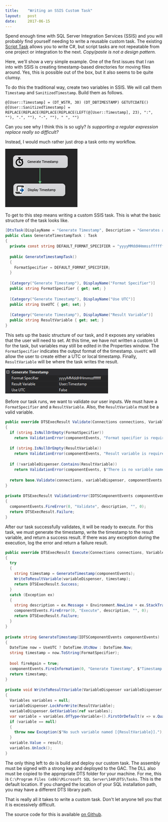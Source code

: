```yaml
---
title:    "Writing an SSIS Custom Task"
layout:   post
date:     2017-06-15
---
```


Spend enough time with SQL Server Integration Services (SSIS) and you will probably find yourself needing to write a reusable custom task. The existing [Script Task](https://docs.microsoft.com/en-us/sql/integration-services/control-flow/script-task) allows you to write C#, but script tasks are not repeatable from one project or integration to the next. *Copy/paste is not a design pattern.*

Here, we'll show a very simple example. One of the first issues that I ran into with SSIS is creating timestamp-based directories for moving files around. Yes, this is possible out of the box, but it also seems to be quite clumsy.

To do this the traditional way, create two variables in SSIS. We will call them `Timestamp` and `SanitizedTimestamp`. Build them as follows.

```
@[User::Timestamp] = (DT_WSTR, 30) (DT_DBTIMESTAMP) GETUTCDATE()
@[User::SanitizedTimestamp] = REPLACE(REPLACE(REPLACE(REPLACE(LEFT(@[User::Timestamp], 23), ":", ""), ".", ""), "-", ""), " ", "")
```

Can you see why I think this is so ugly? *Is supporting a regular expression replace really so difficult?*

Instead, I would much rather just drop a task onto my workflow.

![Generate Timestamp Task in SSIS](/assets/images/generate_timestamp_task.png)

To get to this step means writing a custom SSIS task. This is what the basic structure of the task looks like.

```csharp
[DtsTask(DisplayName = "Generate Timestamp", Description = "Generates a timestamp", IconResource = "Fusion.SSIS.Tasks.Resources.stopwatch.ico")]
public class GenerateTimestampTask : Task
{
  private const string DEFAULT_FORMAT_SPECIFIER = "yyyyMMddHHmmssffffff";

  public GenerateTimestampTask()
  {
    FormatSpecifier = DEFAULT_FORMAT_SPECIFIER;
  }

  [Category("Generate Timestamp"), DisplayName("Format Specifier")]
  public string FormatSpecifier { get; set; }

  [Category("Generate Timestamp"), DisplayName("Use UTC")]
  public string UseUTC { get; set; }

  [Category("Generate Timestamp"), DisplayName("Result Variable")]
  public string ResultVariable { get; set; }
}
```

This sets up the basic structure of our task, and it exposes any variables that the user will need to set. At this time, we have not written a custom UI for the task, but variables may still be edited in the Properties window. The `FormatSpecifier` indicates the output format of the timestamp. `UseUTC` will allow the user to create either a UTC or local timestamp. Finally, `ResultVariable` will be where the task writes the result.

![Generate Timestamp Properties Window](/assets/images/generate_timestamp_properties_window.png)

Before our task runs, we want to validate our user inputs. We must have a `FormatSpecifier` and a `ResultVariable`. Also, the `ResultVariable` must be a valid variable.

```csharp
public override DTSExecResult Validate(Connections connections, VariableDispenser variableDispenser, IDTSComponentEvents componentEvents, IDTSLogging log)
{
  if (string.IsNullOrEmpty(FormatSpecifier))
    return ValidationError(componentEvents, "Format specifier is required.");

  if (string.IsNullOrEmpty(ResultVariable))
    return ValidationError(componentEvents, "Result variable is required.");

  if (!variableDispenser.Contains(ResultVariable))
    return ValidationError(componentEvents, $"There is no variable named [{ResultVariable}].");

  return base.Validate(connections, variableDispenser, componentEvents, log);
}

private DTSExecResult ValidationError(IDTSComponentEvents componentEvents, string description)
{
  componentEvents.FireError(0, "Validate", description, "", 0);
  return DTSExecResult.Failure;
}
```

After our task successfully validates, it will be ready to execute. For this task, we must generate the timestamp, write the timestamp to the result variable, and return a success result. If there was any exception during the execution, log the error and return a failure result.

```csharp
public override DTSExecResult Execute(Connections connections, VariableDispenser variableDispenser, IDTSComponentEvents componentEvents, IDTSLogging log, object transaction)
{
  try
  {
    string timestamp = GenerateTimestamp(componentEvents);
    WriteToResultVariable(variableDispenser, timestamp);
    return DTSExecResult.Success;
  }
  catch (Exception ex)
  {
    string description = ex.Message + Environment.NewLine + ex.StackTrace;
    componentEvents.FireError(0, "Execute", description, "", 0);
    return DTSExecResult.Failure;
  }
}

private string GenerateTimestamp(IDTSComponentEvents componentEvents)
{
  DateTime now = UseUTC ? DateTime.UtcNow : DateTime.Now;
  string timestamp = now.ToString(FormatSpecifier);

  bool fireAgain = true;
  componentEvents.FireInformation(0, "Generate Timestamp", $"Timestamp = [{timestamp}].", "", 0, ref fireAgain);
  return timestamp;
}

private void WriteToResultVariable(VariableDispenser variableDispenser, string result)
{
  Variables variables = null;
  variableDispenser.LockForWrite(ResultVariable);
  variableDispenser.GetVariables(ref variables);
  var variable = variables.OfType<Variable>().FirstOrDefault(v => v.QualifiedName == ResultVariable);
  if (variable == null)
  {
    throw new Exception($"No such variable named [{ResultVariable}].");
  }
  variable.Value = result;
  variables.Unlock();
}
```

The only thing left to do is build and deploy our custom task. The assembly must be signed with a strong key and deployed to the GAC. The DLL also must be copied to the appropriate DTS folder for your machine. For me, this is `C:\Program Files (x86)\Microsoft SQL Server\140\DTS\Tasks`. This is the default location. If you changed the location of your SQL installation path, you may have a different DTS library path.

That is really all it takes to write a custom task. Don't let anyone tell you that it is excessively difficult.

The source code for this is available [on Github](https://github.com/fusionalliance/Fusion.SSIS).

